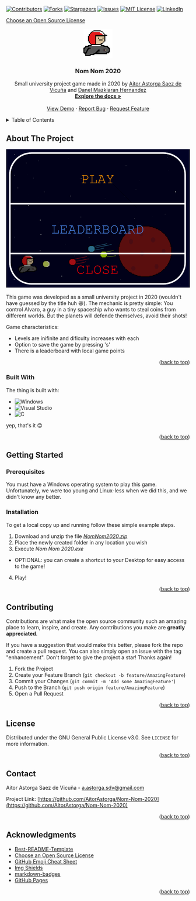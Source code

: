 <!-- Improved compatibility of back to top link: See: https://github.com/othneildrew/Best-README-Template/pull/73 -->
<a name="readme-top"></a>
<!--
*** Thanks for checking out the Best-README-Template. If you have a suggestion
*** that would make this better, please fork the repo and create a pull request
*** or simply open an issue with the tag "enhancement".
*** Don't forget to give the project a star!
*** Thanks again! Now go create something AMAZING! :D
-->



<!-- PROJECT SHIELDS -->
<!--
*** I'm using markdown "reference style" links for readability.
*** Reference links are enclosed in brackets [ ] instead of parentheses ( ).
*** See the bottom of this document for the declaration of the reference variables
*** for contributors-url, forks-url, etc. This is an optional, concise syntax you may use.
*** https://www.markdownguide.org/basic-syntax/#reference-style-links
-->
[![Contributors][contributors-shield]][contributors-url]
[![Forks][forks-shield]][forks-url]
[![Stargazers][stars-shield]][stars-url]
[![Issues][issues-shield]][issues-url]
[![MIT License][license-shield]][license-url]
[![LinkedIn][linkedin-shield]][linkedin-url]



<!-- PROJECT LOGO -->
[Choose an Open Source License](https://choosealicense.com)
<br />
<div align="center">
  <a href="https://github.com/AitorAstorga/Nom-Nom-2020">
    <img src="NomNom2020/img/alvaro1.bmp" alt="Logo" width="80" height="80">
  </a>

  <h3 align="center">Nom Nom 2020</h3>

  <p align="center">
    Small university project game made in 2020 by <a href="https://github.com/AitorAstorga">Aitor Astorga Saez de Vicuña</a> and <a href="https://github.com/">Danel Mazkiaran Hernandez</a>
    <br />
    <a href="https://github.com/AitorAstorga/Nom-Nom-2020"><strong>Explore the docs »</strong></a>
    <br />
    <br />
    <a href="https://github.com/AitorAstorga/Nom-Nom-2020">View Demo</a>
    ·
    <a href="https://github.com/AitorAstorga/Nom-Nom-2020/issues">Report Bug</a>
    ·
    <a href="https://github.com/AitorAstorga/Nom-Nom-2020/issues">Request Feature</a>
  </p>
</div>



<!-- TABLE OF CONTENTS -->
<details>
  <summary>Table of Contents</summary>
  <ol>
    <li>
      <a href="#about-the-project">About The Project</a>
      <ul>
        <li><a href="#built-with">Built With</a></li>
      </ul>
    </li>
    <li>
      <a href="#getting-started">Getting Started</a>
      <ul>
        <li><a href="#prerequisites">Prerequisites</a></li>
        <li><a href="#installation">Installation</a></li>
      </ul>
    </li>
    <li><a href="#usage">Usage</a></li>
    <li><a href="#contributing">Contributing</a></li>
    <li><a href="#license">License</a></li>
    <li><a href="#contact">Contact</a></li>
    <li><a href="#acknowledgments">Acknowledgments</a></li>
  </ol>
</details>



<!-- ABOUT THE PROJECT -->
## About The Project

[![Product Name Screen Shot][product-screenshot]](https://example.com)

This game was developed as a small university project in 2020 (wouldn't have guessed by the title huh :satisfied:). The mechanic is pretty simple: You control Alvaro, a guy in a tiny spaceship who wants to steal coins from different worlds. But the planets will defende themselves, avoid their shots!

Game characteristics:
* Levels are inifinite and dificulty increases with each
* Option to save the game by pressing 's'
* There is a leaderboard with local game points

<p align="right">(<a href="#readme-top">back to top</a>)</p>



### Built With

The thing is built with:

* ![Windows](https://img.shields.io/badge/Windows-0078D6?style=for-the-badge&logo=windows&logoColor=white)
* ![Visual Studio](https://img.shields.io/badge/Visual%20Studio-5C2D91.svg?style=for-the-badge&logo=visual-studio&logoColor=white)
* ![C](https://img.shields.io/badge/c-%2300599C.svg?style=for-the-badge&logo=c&logoColor=white)

yep, that's it :blush:

<p align="right">(<a href="#readme-top">back to top</a>)</p>



<!-- GETTING STARTED -->
## Getting Started
### Prerequisites

You must have a Windows operating system to play this game. Unfortunately, we were too young and Linux-less when we did this, and we didn't know any better. 

### Installation

To get a local copy up and running follow these simple example steps.

1. Download and unzip the file _[NomNom2020.zip](https://github.com/AitorAstorga/Nom-Nom-2020/releases/tag/1.0.0)_
2. Place the newly created folder in any location you wish
3. Execute _Nom Nom 2020.exe_
* OPTIONAL: you can create a shortcut to your Desktop for easy access to the game!

4. Play!

<p align="right">(<a href="#readme-top">back to top</a>)</p>



<!-- CONTRIBUTING -->
## Contributing

Contributions are what make the open source community such an amazing place to learn, inspire, and create. Any contributions you make are **greatly appreciated**.

If you have a suggestion that would make this better, please fork the repo and create a pull request. You can also simply open an issue with the tag "enhancement".
Don't forget to give the project a star! Thanks again!

1. Fork the Project
2. Create your Feature Branch (`git checkout -b feature/AmazingFeature`)
3. Commit your Changes (`git commit -m 'Add some AmazingFeature'`)
4. Push to the Branch (`git push origin feature/AmazingFeature`)
5. Open a Pull Request

<p align="right">(<a href="#readme-top">back to top</a>)</p>



<!-- LICENSE -->
## License

Distributed under the GNU General Public License v3.0. See `LICENSE` for more information.

<p align="right">(<a href="#readme-top">back to top</a>)</p>



<!-- CONTACT -->
## Contact

Aitor Astorga Saez de Vicuña - a.astorga.sdv@gmail.com

Project Link: [https://github.com/AitorAstorga/Nom-Nom-2020](https://github.com/AitorAstorga/Nom-Nom-2020)

<p align="right">(<a href="#readme-top">back to top</a>)</p>



<!-- ACKNOWLEDGMENTS -->
## Acknowledgments

* [Best-README-Template](https://github.com/othneildrew/Best-README-Template)
* [Choose an Open Source License](https://choosealicense.com)
* [GitHub Emoji Cheat Sheet](https://www.webpagefx.com/tools/emoji-cheat-sheet)
* [Img Shields](https://shields.io)
* [markdown-badges](https://github.com/Ileriayo/markdown-badges#table-of-contents)
* [GitHub Pages](https://pages.github.com)

<p align="right">(<a href="#readme-top">back to top</a>)</p>



<!-- MARKDOWN LINKS & IMAGES -->
<!-- https://www.markdownguide.org/basic-syntax/#reference-style-links -->
[contributors-shield]: https://img.shields.io/github/contributors/AitorAstorga/Nom-Nom-2020.svg?style=for-the-badge
[contributors-url]: https://github.com/AitorAstorga/Nom-Nom-2020/graphs/contributors
[forks-shield]: https://img.shields.io/github/forks/AitorAstorga/Nom-Nom-2020.svg?style=for-the-badge
[forks-url]: https://github.com/AitorAstorga/Nom-Nom-2020/network/members
[stars-shield]: https://img.shields.io/github/stars/AitorAstorga/Nom-Nom-2020.svg?style=for-the-badge
[stars-url]: https://github.com/AitorAstorga/Nom-Nom-2020/stargazers
[issues-shield]: https://img.shields.io/github/issues/AitorAstorga/Nom-Nom-2020.svg?style=for-the-badge
[issues-url]: https://github.com/AitorAstorga/Nom-Nom-2020/issues
[license-shield]: https://img.shields.io/github/license/AitorAstorga/Nom-Nom-2020.svg?style=for-the-badge
[license-url]: https://github.com/AitorAstorga/Nom-Nom-2020/blob/master/LICENSE
[linkedin-shield]: https://img.shields.io/badge/-LinkedIn-black.svg?style=for-the-badge&logo=linkedin&colorB=555
[linkedin-url]: https://linkedin.com/in/aitor-astorga-saez-de-vicuña

[product-screenshot]: NomNom2020/img/menu.bmp
